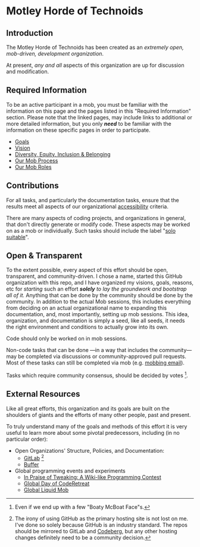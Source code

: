 # Motley Horde of Technoids

## Introduction

The Motley Horde of Technoids has been created as an *extremely open, mob-driven, development organization*.  

At present, _any and all_ aspects of this organization are up for discussion and modification.


## Required Information

To be an active participant in a mob, you must be familiar with the information on this page and the pages listed in this "Required Information" section.  Please note that the linked pages, may include links to additional or more detailed information, but you only ***need*** to be familiar with the information on these specific pages in order to participate.  

  - [Goals](docs/primer/goals.md)  
  - [Vision](docs/primer/vision.md)  
  - [Diversity, Equity, Inclusion & Belonging](docs/primer/heterogeneity.md)  
  - [Our Mob Process](docs/references/mob-process.md)  
  - [Our Mob Roles](docs/references/mob-roles.md)  


## Contributions

For all tasks, and particularly the documentation tasks, ensure that the results meet all aspects of our organizational [accessibility](docs/primer/heterogeneity.md) criteria.  
  
There are many aspects of coding projects, and organizations in general, that don't directly generate or modify code.  These aspects may be worked on as a mob or individually. Such tasks should include the label "[solo suitable](https://github.com/search?q=org%3AMotley-Horde+label%3A%22solo-suitable%22&type=Issues)".  


## Open & Transparent

To the extent possible, every aspect of this effort should be open, transparent, and community-driven. I chose a name, started this GitHub organization with this repo, and I have organized my visions, goals, reasons, etc for _starting_ such an effort *__solely__ to lay the groundwork and bootstrap all of it.*  Anything that can be done by the community should be done by the community.  In addition to the actual Mob sessions, this includes everything from deciding on an actual organizational name to expanding this documentation, and, most importantly, setting up mob sessions.  This idea, organization, and documentation is simply a seed, like all seeds, it needs the right environment and conditions to actually grow into its own.  

Code should only be worked on in mob sessions.  

Non-code tasks that can be done —in a way that includes the community— may be completed via discussions or community-approved pull requests.  Most of these tasks can still be completed via mob (e.g. [mobbing email](https://www.youtube.com/watch?v=ayhbFAJm6Zs)).

Tasks which require community consensus, should be decided by votes [^farcical].  


## External Resources

Like all great efforts, this organization and its goals are built on the shoulders of giants and the efforts of many other people, past and present.  
  
To truly understand many of the goals and methods of this effort it is very useful to learn more about some pivotal predecessors, including (in no particular order):  
- Open Organizations' Structure, Policies, and Documentation:  
  - [GitLab](https://about.gitlab.com/handbook/) [^hosting-irony]  
  - [Buffer](https://buffer.com/transparency)
- Global programming events and experiments
  - [In Praise of Tweaking: A Wiki-like Programming Contest](http://web.archive.org/web/20160314075417/http://starchamber.com/gulley/pubs/tweaking/tweaking.html)
  - [Global Day of CodeRetreat](https://www.coderetreat.org/?seed=9393)
  - [Global Liquid Mob](https://global-liquid-mob.github.io/)  



[^farcical]: Even if we end up with a few "Boaty McBoat Face"s.  

[^hosting-irony]: The irony of using GitHub as the primary hosting site is not lost on me.  I've done so solely because GitHub is an industry standard.  The repos should be mirrored to GitLab and [Codeberg](https://codeberg.org/), but any other hosting changes definitely need to be a community decision.  
